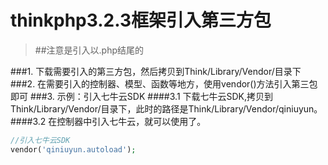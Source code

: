 # thinkphp3.2.3框架引入第三方包
> ##注意是引入以.php结尾的

###1. 下载需要引入的第三方包，然后拷贝到Think/Library/Vendor/目录下
###2. 在需要引入的控制器、模型、函数等地方，使用vendor()方法引入第三包即可
###3. 示例：引入七牛云SDK
####3.1 下载七牛云SDK,拷贝到Think/Library/Vendor/目录下，此时的路径是Think/Library/Vendor/qiniuyun。
####3.2 在控制器中引入七牛云，就可以使用了。
```php
//引入七牛云SDK
vendor('qiniuyun.autoload');
```